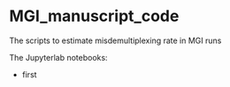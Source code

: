 # MGI_manuscript_code
The scripts to estimate misdemultiplexing rate in MGI runs 

The Jupyterlab notebooks:
* first

